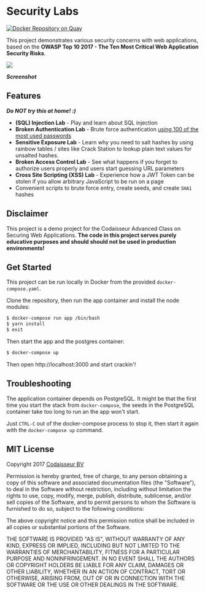 # Security Labs

[![Docker Repository on Quay](https://quay.io/repository/codaisseur/security-demos/status "Docker Repository on Quay")](https://quay.io/repository/codaisseur/security-demos)

This project demonstrates various security concerns with web applications, based
on the **OWASP Top 10 2017 - The Ten Most Critical Web Application Security
Risks**.

[![](http://cd.sseu.re/Security_Labs_-_Overview-2017-11-15-q0puv.png)](http://cd.sseu.re/Security_Labs_-_Overview-2017-11-15-q0puv.png)

**_Screenshot_**

## Features

_**Do NOT try this at home! :)**_

  * **(SQL) Injection Lab** - Play and learn about SQL injection
  * **Broken Authentication Lab** - Brute force authentication [using 100 of the most used passwords](/bin/brute-force-entry)
  * **Sensitive Exposure Lab** - Learn why you need to salt hashes by using rainbow tables / sites like Crack Station to lookup plain text values for unsalted hashes.
  * **Broken Access Control Lab** - See what happens if you forget to authorize users properly and users start guessing URL parameters
  * **Cross Site Scripting (XSS) Lab** - Experience how a JWT Token can be stolen if you allow arbitrary JavaScript to be run on a page
  * Convenient scripts to brute force entry, create seeds, and create `SHA1` hashes

## Disclaimer

This project is a demo project for the Codaisseur Advanced Class on Securing
Web Applications. **The code in this project serves purely educative purposes and
should should not be used in production environments!**

## Get Started

This project can be run locally in Docker from the provided `docker-compose.yaml`.

Clone the repository, then run the app container and install the
node modules:

```bash
$ docker-compose run app /bin/bash
$ yarn install
$ exit
```

Then start the app and the postgres container:

```bash
$ docker-compose up
```

Then open http://localhost:3000 and start crackin'!

## Troubleshooting

The application container depends on PostgreSQL. It might be that the first time
you start the stack from `docker-compose`, the seeds in the PostgreSQL container
take too long to run an the app won't start.

Just `CTRL-C` out of the docker-compose process to stop it, then start it again
with the `docker-compose up` command.

## MIT License

Copyright 2017 [Codaisseur BV](https://www.codaisseur.com)

Permission is hereby granted, free of charge, to any person obtaining a copy of this software and associated documentation files (the "Software"), to deal in the Software without restriction, including without limitation the rights to use, copy, modify, merge, publish, distribute, sublicense, and/or sell copies of the Software, and to permit persons to whom the Software is furnished to do so, subject to the following conditions:

The above copyright notice and this permission notice shall be included in all copies or substantial portions of the Software.

THE SOFTWARE IS PROVIDED "AS IS", WITHOUT WARRANTY OF ANY KIND, EXPRESS OR IMPLIED, INCLUDING BUT NOT LIMITED TO THE WARRANTIES OF MERCHANTABILITY, FITNESS FOR A PARTICULAR PURPOSE AND NONINFRINGEMENT. IN NO EVENT SHALL THE AUTHORS OR COPYRIGHT HOLDERS BE LIABLE FOR ANY CLAIM, DAMAGES OR OTHER LIABILITY, WHETHER IN AN ACTION OF CONTRACT, TORT OR OTHERWISE, ARISING FROM, OUT OF OR IN CONNECTION WITH THE SOFTWARE OR THE USE OR OTHER DEALINGS IN THE SOFTWARE.
